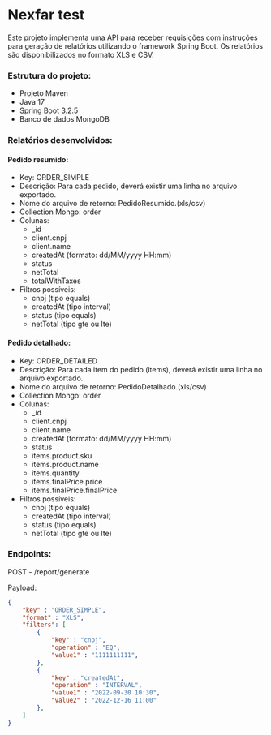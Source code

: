 # Nexfar test

Este projeto implementa uma API para receber requisições com instruções para geração de relatórios utilizando o framework Spring Boot. Os relatórios são disponibilizados no formato XLS e CSV.

### Estrutura do projeto:

- Projeto Maven
- Java 17
- Spring Boot 3.2.5
- Banco de dados MongoDB

### Relatórios desenvolvidos:

#### Pedido resumido:

- Key: ORDER_SIMPLE
- Descrição: Para cada pedido, deverá existir uma linha no arquivo exportado.
- Nome do arquivo de retorno: PedidoResumido.(xls/csv)
- Collection Mongo: order
- Colunas:
  - _id
  - client.cnpj
  - client.name
  - createdAt (formato: dd/MM/yyyy HH:mm)
  - status
  - netTotal
  - totalWithTaxes 
- Filtros possíveis:
  - cnpj (tipo equals)
  - createdAt (tipo interval)
  - status (tipo equals)
  - netTotal (tipo gte ou lte)

#### Pedido detalhado:

- Key: ORDER_DETAILED
- Descrição: Para cada item do pedido (items), deverá existir uma linha no arquivo exportado.
- Nome do arquivo de retorno: PedidoDetalhado.(xls/csv)
- Collection Mongo: order
- Colunas:
    - _id
    - client.cnpj
    - client.name
    - createdAt (formato: dd/MM/yyyy HH:mm)
    - status
    - items.product.sku 
    - items.product.name 
    - items.quantity 
    - items.finalPrice.price 
    - items.finalPrice.finalPrice
- Filtros possíveis:
    - cnpj (tipo equals)
    - createdAt (tipo interval)
    - status (tipo equals)
    - netTotal (tipo gte ou lte)

### Endpoints:

POST - /report/generate

Payload:

```json
{
    "key" : "ORDER_SIMPLE",
    "format" : "XLS",
    "filters": [
        {
            "key" : "cnpj",
            "operation" : "EQ",
            "value1" : "1111111111",
        },
        {
            "key" : "createdAt",
            "operation" : "INTERVAL",
            "value1" : "2022-09-30 10:30",
            "value2" : "2022-12-16 11:00"
        },
    ]
}
```
